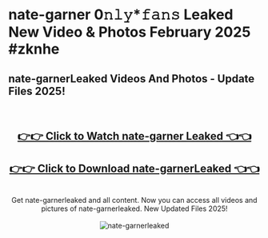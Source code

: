 # nate-garner 0𝚗𝚕𝚢*𝚏𝚊𝚗𝚜 Leaked New Video & Photos February 2025 #zknhe

<h2>nate-garnerLeaked Videos And Photos - Update Files 2025!</h2>
<br>
<div align="center">
<h2><a href="https://mediaupload.pro?title=nate-garner&ref=11F" rel="nofollow">👉👉 Click to Watch nate-garner Leaked 👈👈</a></h2>
<h2><a href="https://mediaupload.pro?title=nate-garner&ref=11F" rel="nofollow">👉👉 Click to Download nate-garnerLeaked 👈👈</a></h2>
<br>
Get nate-garnerleaked and all content. Now you can access all videos and pictures of nate-garnerleaked. New Updated Files 2025!
<br>
<br>
<a href="https://mediaupload.pro?title=nate-garner&ref=11F" rel="nofollow" data-target="animated-image.originalLink"><img src="https://i.ibb.co/Gkj2r4b/banner.png" alt="nate-garnerleaked" style="max-width: 100%; display: inline-block;" data-target="animated-image.originalImage"></a>
</div>
<br>


